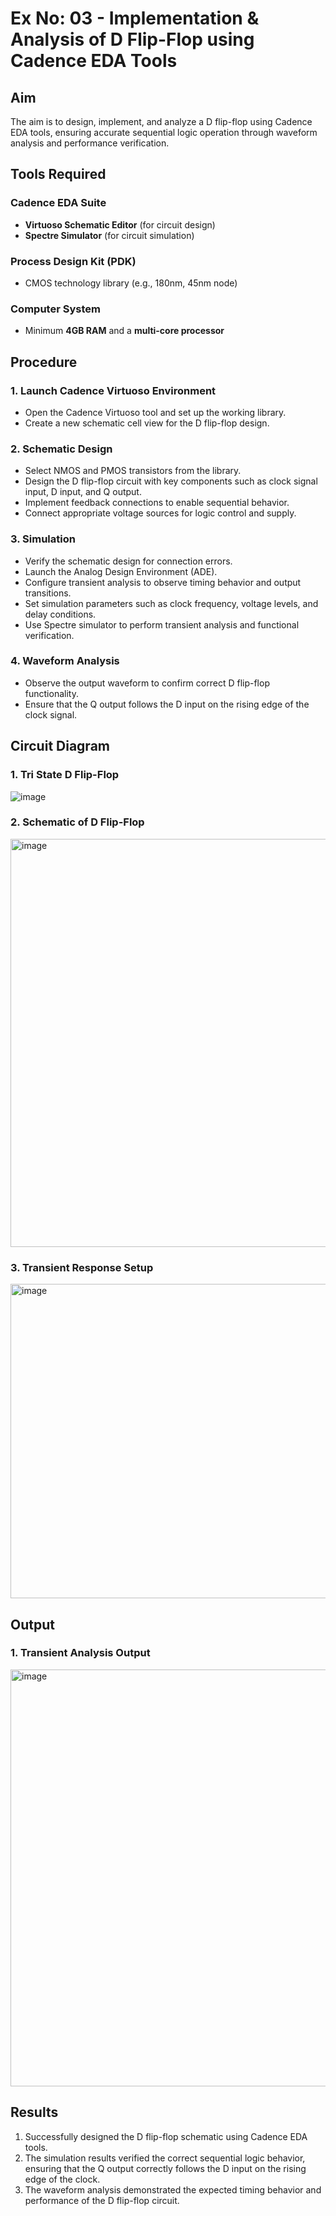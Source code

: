 # Ex No: 03 - Implementation & Analysis of D Flip-Flop using Cadence EDA Tools

## Aim
The aim is to design, implement, and analyze a D flip-flop using Cadence EDA tools, ensuring accurate sequential logic operation through waveform analysis and performance verification.

## Tools Required

### Cadence EDA Suite
- **Virtuoso Schematic Editor** (for circuit design)
- **Spectre Simulator** (for circuit simulation)

### Process Design Kit (PDK)
- CMOS technology library (e.g., 180nm, 45nm node)

### Computer System
- Minimum **4GB RAM** and a **multi-core processor**

## Procedure

### 1. Launch Cadence Virtuoso Environment
- Open the Cadence Virtuoso tool and set up the working library.
- Create a new schematic cell view for the D flip-flop design.

### 2. Schematic Design
- Select NMOS and PMOS transistors from the library.
- Design the D flip-flop circuit with key components such as clock signal input, D input, and Q output.
- Implement feedback connections to enable sequential behavior.
- Connect appropriate voltage sources for logic control and supply.

### 3. Simulation
- Verify the schematic design for connection errors.
- Launch the Analog Design Environment (ADE).
- Configure transient analysis to observe timing behavior and output transitions.
- Set simulation parameters such as clock frequency, voltage levels, and delay conditions.
- Use Spectre simulator to perform transient analysis and functional verification.

### 4. Waveform Analysis
- Observe the output waveform to confirm correct D flip-flop functionality.
- Ensure that the Q output follows the D input on the rising edge of the clock signal.

## Circuit Diagram

### 1. Tri State D Flip-Flop
![image](https://github.com/user-attachments/assets/ddf3603b-bdfd-41f2-8a98-4ad93862fd9f)

### 2. Schematic of D Flip-Flop
<img width="1280" height="653" alt="image" src="https://github.com/user-attachments/assets/be7c0cc4-695c-4810-8264-68b8cc369a3e" />

### 3. Transient Response Setup

<img width="612" height="503" alt="image" src="https://github.com/user-attachments/assets/297b397d-0f08-416d-b124-12a1b77f6219" />


## Output

### 1. Transient Analysis Output
<img width="1280" height="667" alt="image" src="https://github.com/user-attachments/assets/bc08f4da-6ff1-4d5d-a3a7-e63bbe737cc5" />


## Results
1. Successfully designed the D flip-flop schematic using Cadence EDA tools.
2. The simulation results verified the correct sequential logic behavior, ensuring that the Q output correctly follows the D input on the rising edge of the clock.
3. The waveform analysis demonstrated the expected timing behavior and performance of the D flip-flop circuit.
